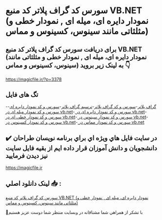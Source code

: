 # سورس کد گراف پلاتر کد منبع VB.NET (نمودار دایره ای، میله ای , نمودار خطی و مثلثاتی مانند سینوس، کسینوس و مماس)

## برای دریافت سورس کد گراف پلاتر کد منبع VB.NET (نمودار دایره ای، میله ای , نمودار خطی و مثلثاتی مانند سینوس، کسینوس و مماس) به لینک زیر بروید 👇

https://magicfile.ir/?p=3378

## تگ های فایل

-[گراف پلاتر](https://magicfile.ir/product/%d8%b3%d9%88%d8%b1%d8%b3-%d9%88-%da%a9%d8%af-%da%af%d8%b1%d8%a7%d9%81-%d9%be%d9%84%d8%a7%d8%aa%d8%b1-%da%a9%d8%af-%d9%85%d9%86%d8%a8%d8%b9-vbnet/)-[سورس و کد گراف پلاتر](https://magicfile.ir/product/%d8%b3%d9%88%d8%b1%d8%b3-%d9%88-%da%a9%d8%af-%da%af%d8%b1%d8%a7%d9%81-%d9%be%d9%84%d8%a7%d8%aa%d8%b1-%da%a9%d8%af-%d9%85%d9%86%d8%a8%d8%b9-vbnet/)-[ترسیم گراف پلاتر](https://magicfile.ir/product/%d8%b3%d9%88%d8%b1%d8%b3-%d9%88-%da%a9%d8%af-%da%af%d8%b1%d8%a7%d9%81-%d9%be%d9%84%d8%a7%d8%aa%d8%b1-%da%a9%d8%af-%d9%85%d9%86%d8%a8%d8%b9-vbnet/)-[سورس و کد نمودار دایره ای](https://magicfile.ir/product/%d8%b3%d9%88%d8%b1%d8%b3-%d9%88-%da%a9%d8%af-%da%af%d8%b1%d8%a7%d9%81-%d9%be%d9%84%d8%a7%d8%aa%d8%b1-%da%a9%d8%af-%d9%85%d9%86%d8%a8%d8%b9-vbnet/)-[سورس و کد  نمودار میله ای در vb.net](https://magicfile.ir/product/%d8%b3%d9%88%d8%b1%d8%b3-%d9%88-%da%a9%d8%af-%da%af%d8%b1%d8%a7%d9%81-%d9%be%d9%84%d8%a7%d8%aa%d8%b1-%da%a9%d8%af-%d9%85%d9%86%d8%a8%d8%b9-vbnet/)-[ سورس و کد  نمودار دایره ای در vb.net](https://magicfile.ir/product/%d8%b3%d9%88%d8%b1%d8%b3-%d9%88-%da%a9%d8%af-%da%af%d8%b1%d8%a7%d9%81-%d9%be%d9%84%d8%a7%d8%aa%d8%b1-%da%a9%d8%af-%d9%85%d9%86%d8%a8%d8%b9-vbnet/)-[ سورس و کد  نمودار خطی ای در vb.net](https://magicfile.ir/product/%d8%b3%d9%88%d8%b1%d8%b3-%d9%88-%da%a9%d8%af-%da%af%d8%b1%d8%a7%d9%81-%d9%be%d9%84%d8%a7%d8%aa%d8%b1-%da%a9%d8%af-%d9%85%d9%86%d8%a8%d8%b9-vbnet/)-[ سورس و کد  نمودار سینوس در vb.net](https://magicfile.ir/product/%d8%b3%d9%88%d8%b1%d8%b3-%d9%88-%da%a9%d8%af-%da%af%d8%b1%d8%a7%d9%81-%d9%be%d9%84%d8%a7%d8%aa%d8%b1-%da%a9%d8%af-%d9%85%d9%86%d8%a8%d8%b9-vbnet/)-[ سورس و کد  نمودار کسینوس در vb.net](https://magicfile.ir/product/%d8%b3%d9%88%d8%b1%d8%b3-%d9%88-%da%a9%d8%af-%da%af%d8%b1%d8%a7%d9%81-%d9%be%d9%84%d8%a7%d8%aa%d8%b1-%da%a9%d8%af-%d9%85%d9%86%d8%a8%d8%b9-vbnet/)-[ سورس و کد  نمودار مماس در vb.net](https://magicfile.ir/product/%d8%b3%d9%88%d8%b1%d8%b3-%d9%88-%da%a9%d8%af-%da%af%d8%b1%d8%a7%d9%81-%d9%be%d9%84%d8%a7%d8%aa%d8%b1-%da%a9%d8%af-%d9%85%d9%86%d8%a8%d8%b9-vbnet/)

## ✔️ در سايت فايل هاي ويژه اي براي برنامه نويسان طراحان دانشجويان و دانش آموزان قرار داده ايم از بقيه فايل سايت نيز ديدن فرماييد

https://magicfile.ir


## لينک دانلود اصلي 📥 :

[سورس کد گراف پلاتر کد منبع VB.NET (نمودار دایره ای، میله ای , نمودار خطی و مثلثاتی مانند سینوس، کسینوس و مماس)](https://magicfile.ir/product/%d8%b3%d9%88%d8%b1%d8%b3-%d9%88-%da%a9%d8%af-%da%af%d8%b1%d8%a7%d9%81-%d9%be%d9%84%d8%a7%d8%aa%d8%b1-%da%a9%d8%af-%d9%85%d9%86%d8%a8%d8%b9-vbnet/) 


🙏با تشکر از همراهي شما مشتاقانه در وبسایت منتظر شما دوست عزیز هستیم

